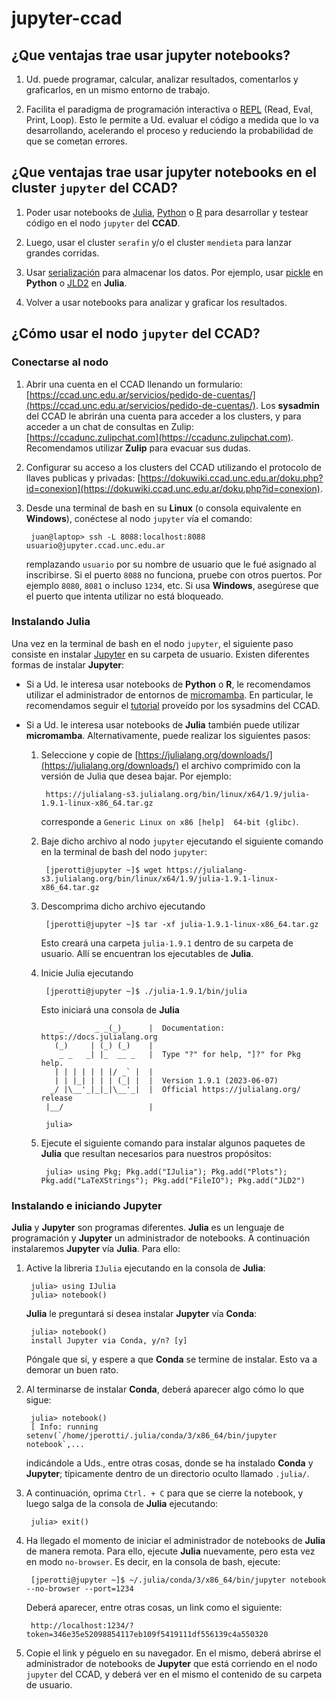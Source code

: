 # jupyter-ccad

## ¿Que ventajas trae usar **jupyter notebooks**?

1. Ud. puede programar, calcular, analizar resultados, comentarlos y graficarlos, en un mismo entorno de trabajo.

2. Facilita el paradigma de programación interactiva o [REPL](https://en.wikipedia.org/wiki/Read%E2%80%93eval%E2%80%93print_loop) (Read, Eval, Print, Loop). Esto le permite a Ud. evaluar el código a medida que lo va desarrollando, acelerando el proceso y reduciendo la probabilidad de que se cometan errores.

## ¿Que ventajas trae usar **jupyter notebooks** en el cluster `jupyter` del CCAD?

1. Poder usar notebooks de [Julia](https://julialang.org/), [Python](https://www.python.org/) o [R](https://www.r-project.org/) para desarrollar y testear código en el nodo `jupyter` del **CCAD**.

2. Luego, usar el cluster `serafin` y/o el cluster `mendieta` para lanzar grandes corridas.

3. Usar [serialización](https://es.wikipedia.org/wiki/Serializaci%C3%B3n) para almacenar los datos. Por ejemplo, usar [pickle](https://docs.python.org/3/library/pickle.html) en **Python** o [JLD2](https://github.com/JuliaIO/JLD2.jl) en **Julia**.

4. Volver a usar notebooks para analizar y graficar los resultados.

## ¿Cómo usar el nodo `jupyter` del CCAD?

### Conectarse al nodo

1. Abrir una cuenta en el CCAD llenando un formulario: [https://ccad.unc.edu.ar/servicios/pedido-de-cuentas/](https://ccad.unc.edu.ar/servicios/pedido-de-cuentas/). Los **sysadmin** del CCAD le abrirán una cuenta para acceder a los clusters, y para acceder a un chat de consultas en Zulip: [https://ccadunc.zulipchat.com](https://ccadunc.zulipchat.com). Recomendamos utilizar **Zulip** para evacuar sus dudas.

2. Configurar su acceso a los clusters del CCAD utilizando el protocolo de llaves publicas y privadas: [https://dokuwiki.ccad.unc.edu.ar/doku.php?id=conexion](https://dokuwiki.ccad.unc.edu.ar/doku.php?id=conexion).

3. Desde una terminal de bash en su **Linux** (o consola equivalente en **Windows**), conéctese al nodo `jupyter` vía el comando:

        juan@laptop> ssh -L 8088:localhost:8088 usuario@jupyter.ccad.unc.edu.ar
        
    remplazando `usuario` por su nombre de usuario que le fué asignado al inscribirse. Si el puerto `8088` no funciona, pruebe con otros puertos. Por ejemplo `8080`, `8081` o incluso `1234`, etc. Si usa **Windows**, asegúrese que el puerto que intenta utilizar no está bloqueado.
  
### Instalando Julia  
  
Una vez en la terminal de bash en el nodo `jupyter`, el siguiente paso consiste en instalar [Jupyter](https://jupyter.org/) en su carpeta de usuario. Existen diferentes formas de instalar **Jupyter**:

* Si a Ud. le interesa usar notebooks de **Python** o **R**, le recomendamos utilizar el administrador de entornos de [micromamba](https://mamba.readthedocs.io/en/latest/user_guide/micromamba.html). En particular, le recomendamos seguir el [tutorial](https://gitlab.com/-/snippets/2527216) proveído por los sysadmins del CCAD.

* Si a Ud. le interesa usar notebooks de **Julia** también puede utilizar **micromamba**. Alternativamente, puede realizar los siguientes pasos:
  
    1. Seleccione y copie de [https://julialang.org/downloads/](https://julialang.org/downloads/) el archivo comprimido con la versión de Julia que desea bajar. Por ejemplo:

            https://julialang-s3.julialang.org/bin/linux/x64/1.9/julia-1.9.1-linux-x86_64.tar.gz
        
        corresponde a `Generic Linux on x86 [help] 	64-bit (glibc)`.

    2. Baje dicho archivo al nodo `jupyter` ejecutando el siguiente comando en la terminal de bash del nodo `jupyter`:

            [jperotti@jupyter ~]$ wget https://julialang-s3.julialang.org/bin/linux/x64/1.9/julia-1.9.1-linux-x86_64.tar.gz
        
    3. Descomprima dicho archivo ejecutando

            [jperotti@jupyter ~]$ tar -xf julia-1.9.1-linux-x86_64.tar.gz
        
        Esto creará una carpeta `julia-1.9.1` dentro de su carpeta de usuario. Allí se encuentran los ejecutables de **Julia**.
      
    4. Inicie Julia ejecutando

            [jperotti@jupyter ~]$ ./julia-1.9.1/bin/julia
            
        Esto iniciará una consola de **Julia**
        
               _       _ _(_)_     |  Documentation: https://docs.julialang.org
              (_)     | (_) (_)    |
               _ _   _| |_  __ _   |  Type "?" for help, "]?" for Pkg help.
              | | | | | | |/ _` |  |
              | | |_| | | | (_| |  |  Version 1.9.1 (2023-06-07)
             _/ |\__'_|_|_|\__'_|  |  Official https://julialang.org/ release
            |__/                   |

            julia>
            
    5. Ejecute el siguiente comando para instalar algunos paquetes de **Julia** que resultan necesarios para nuestros propósitos:
       
            julia> using Pkg; Pkg.add("IJulia"); Pkg.add("Plots"); Pkg.add("LaTeXStrings"); Pkg.add("FileIO"); Pkg.add("JLD2")
                
### Instalando e iniciando Jupyter

**Julia** y **Jupyter** son programas diferentes. **Julia** es un lenguaje de programación y **Jupyter** un administrador de notebooks. A continuación instalaremos **Jupyter** vía **Julia**. Para ello:
                
1. Active la libreria `IJulia` ejecutando en la consola de **Julia**:

        julia> using IJulia
        julia> notebook()
        
    **Julia** le preguntará si desea instalar **Jupyter** vía **Conda**:
    
        julia> notebook()
        install Jupyter via Conda, y/n? [y]

    Póngale que sí, y espere a que **Conda** se termine de instalar. Esto va a demorar un buen rato.

2. Al terminarse de instalar **Conda**, deberá aparecer algo cómo lo que sigue:

        julia> notebook()
        [ Info: running setenv(`/home/jperotti/.julia/conda/3/x86_64/bin/jupyter notebook`,...
        
   indicándole a Uds., entre otras cosas, donde se ha instalado **Conda** y **Jupyter**; típicamente dentro de un directorio oculto llamado `.julia/`.

3. A continuación, oprima `Ctrl. + C` para que se cierre la notebook, y luego salga de la consola de **Julia** ejecutando:

        julia> exit()
        
4. Ha llegado el momento de iniciar el administrador de notebooks de **Julia** de manera remota. Para ello, ejecute **Julia** nuevamente, pero esta vez en modo `no-browser`. Es decir, en la consola de bash, ejecute:

        [jperotti@jupyter ~]$ ~/.julia/conda/3/x86_64/bin/jupyter notebook --no-browser --port=1234
        
   Deberá aparecer, entre otras cosas, un link como el siguiente:
   
        http://localhost:1234/?token=346e35e52098854117eb109f5419111df556139c4a550320

5. Copie el link y péguelo en su navegador. En el mismo, deberá abrirse el administrador de notebooks de **Jupyter** que está corriendo en el nodo `jupyter` del CCAD, y deberá ver en el mismo el contenido de su carpeta de usuario.

